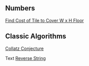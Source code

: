 Numbers
-----------------

[Find Cost of Tile to Cover W x H Floor](https://github.com/JoaoGFarias/Projects/blob/master/Python/Numbers/TileCost.py)


Classic Algorithms
-----------------

[Collatz Conjecture](https://github.com/JoaoGFarias/Projects/blob/master/Python/Classic%20Algorithms/CollatzConjecture.py)

Text
[Reverse String](https://github.com/JoaoGFarias/Projects/blob/master/Python/Text/ReverseString.py)